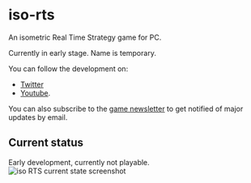 # iso-rts
An isometric Real Time Strategy game for PC.

Currently in early stage. Name is temporary.

You can follow the development on:
- [Twitter](https://twitter.com/vivaladav)
- [Youtube](https://www.youtube.com/channel/UCUYD1ElkmiIklQRemVGxarw).

You can also subscribe to the [game newsletter](http://eepurl.com/hmKoSr) to get notified of major updates by email.

## Current status
Early development, currently not playable.
![iso RTS current state screenshot](https://github.com/vivaladav/iso-rts/blob/master/data/help/screenshots/game_01-900.png?raw=true)
